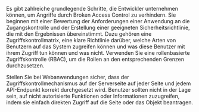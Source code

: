 Es gibt zahlreiche grundlegende Schritte, die Entwickler unternehmen können, um Angriffe durch Broken Access Control zu verhindern. Sie beginnen mit einer Bewertung der Anforderungen einer Anwendung an die Zugangskontrolle und der Erstellung einer geeigneten Sicherheitsrichtlinie, die mit den Ergebnissen übereinstimmt. Dazu gehören eine Zugriffskontrollmatrix, eine klare Richtlinie darüber, welche Arten von Benutzern auf das System zugreifen können und was diese Benutzer mit ihrem Zugriff tun können und was nicht. Verwenden Sie eine rollenbasierte Zugriffskontrolle (RBAC), um die Rollen an den entsprechenden Grenzen durchzusetzen.

Stellen Sie bei Webanwendungen sicher, dass der Zugriffskontrollmechanismus auf der Serverseite auf jeder Seite und jedem API-Endpunkt korrekt durchgesetzt wird. Benutzer sollten nicht in der Lage sein, auf nicht autorisierte Funktionen oder Informationen zuzugreifen, indem sie einfach direkten Zugriff auf die Seite oder das Objekt beantragen.